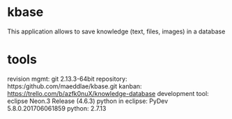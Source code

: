 # kbase
This application allows to save knowledge (text, files, images) in a database

# tools
revision mgmt: git 2.13.3-64bit
repository: https:/github.com/maeddlae/kbase.git
kanban: https://trello.com/b/azfk0nuX/knowledge-database
development tool: eclipse Neon.3 Release (4.6.3)
python in eclipse: PyDev 5.8.0.201706061859
python: 2.7.13